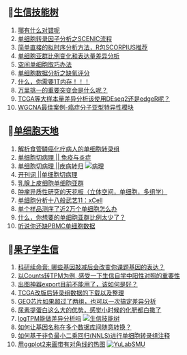 ## 📝[生信技能树](https://github.com/ixxmu/mp_duty/issues?q=label%3A%E7%94%9F%E4%BF%A1%E6%8A%80%E8%83%BD%E6%A0%91+is%3Aclosed)
<!-- 1issueTable -->

1. [哪有什么对错呢](https://github.com/ixxmu/mp_duty/issues/2227) 
2. [单细胞转录因子分析之SCENIC流程](https://github.com/ixxmu/mp_duty/issues/2224) 
3. [简单直接的拟时序分析方法，R包SCORPIUS推荐](https://github.com/ixxmu/mp_duty/issues/2221) 
4. [单细胞亚群比例变化和表达量差异分析](https://github.com/ixxmu/mp_duty/issues/2219) 
5. [空间单细胞取巧办法](https://github.com/ixxmu/mp_duty/issues/2216) 
6. [单细胞数据分析之缺氧评分](https://github.com/ixxmu/mp_duty/issues/2215) 
7. [什么，你需要1T内存！！！](https://github.com/ixxmu/mp_duty/issues/2214) 
8. [万里挑一的重要突变会是什么呢？](https://github.com/ixxmu/mp_duty/issues/2211) 
9. [TCGA等大样本量差异分析该使用DEseq2还是edgeR呢？](https://github.com/ixxmu/mp_duty/issues/2202) 
10. [WGCNA最佳案例-癌症分子亚型特异性模块](https://github.com/ixxmu/mp_duty/issues/2200) 
<!-- 1issueTable -->
## 📝[单细胞天地](https://github.com/ixxmu/mp_duty/issues?q=label%3A%E5%8D%95%E7%BB%86%E8%83%9E%E5%A4%A9%E5%9C%B0+is%3Aclosed)
<!-- 2issueTable -->

1. [解析食管鳞癌化疗病人的单细胞转录组](https://github.com/ixxmu/mp_duty/issues/2203) 
2. [单细胞切病理 || 免疫与炎症](https://github.com/ixxmu/mp_duty/issues/2175) 
3. [单细胞切病理 ||疾病转归](https://github.com/ixxmu/mp_duty/issues/2173) [![病理](https://img.shields.io/github/labels/ixxmu/mp_duty/病理)](https://github.com/ixxmu/mp_duty/labels/病理)
4. [开刊词 ||单细胞切病理](https://github.com/ixxmu/mp_duty/issues/2156) 
5. [乳腺上皮细胞单细胞亚群](https://github.com/ixxmu/mp_duty/issues/2113) 
6. [肿瘤异质性研究的天花板（立体空间，单细胞，多组学）](https://github.com/ixxmu/mp_duty/issues/2110) 
7. [单细胞分析十八般武艺11：xCell](https://github.com/ixxmu/mp_duty/issues/2025) 
8. [单个样品测序了近2万个单细胞怎么办](https://github.com/ixxmu/mp_duty/issues/1993) 
9. [什么，你想要的单细胞亚群比例太少了？](https://github.com/ixxmu/mp_duty/issues/1992) 
10. [听说你还缺PBMC单细胞数据](https://github.com/ixxmu/mp_duty/issues/1977) 
<!-- 2issueTable -->

## 📝[果子学生信](https://github.com/ixxmu/mp_duty/issues?q=label%3A%E6%9E%9C%E5%AD%90%E5%AD%A6%E7%94%9F%E4%BF%A1+is%3Aclosed)
<!-- 3issueTable -->

1. [科研续命膏: 哪些基因敲减后会改变你课题基因的表达？](https://github.com/ixxmu/mp_duty/issues/2222) 
2. [以Counts转TPM为例, 感受一下生信自学中阳性对照的重要性](https://github.com/ixxmu/mp_duty/issues/2209) 
3. [出图神器export目前不能用了，该如何是好？](https://github.com/ixxmu/mp_duty/issues/2208) 
4. [TCGA改版后转录组数据的下载以及整理](https://github.com/ixxmu/mp_duty/issues/2201) 
5. [GEO芯片如果超过了两组，也可以一次搞定差异分析](https://github.com/ixxmu/mp_duty/issues/2138) 
6. [尿素提蛋白这么大的优势，感觉小时候的化肥都白撒了](https://github.com/ixxmu/mp_duty/issues/2109) 
7. [logTPM能做差异分析吗](https://github.com/ixxmu/mp_duty/issues/2102) [![生信技能树](https://img.shields.io/github/labels/ixxmu/mp_duty/生信技能树)](https://github.com/ixxmu/mp_duty/labels/生信技能树)
8. [如何让基因名称在多个数据库间随意转换？](https://github.com/ixxmu/mp_duty/issues/2080) 
9. [如何基于非负最小二乘回归(NNLS)进行单细胞转录组注释](https://github.com/ixxmu/mp_duty/issues/2076) 
10. [用ggplot2来画带有对角线的热图](https://github.com/ixxmu/mp_duty/issues/2035) [![YuLabSMU](https://img.shields.io/github/labels/ixxmu/mp_duty/YuLabSMU)](https://github.com/ixxmu/mp_duty/labels/YuLabSMU)
<!-- 3issueTable -->
